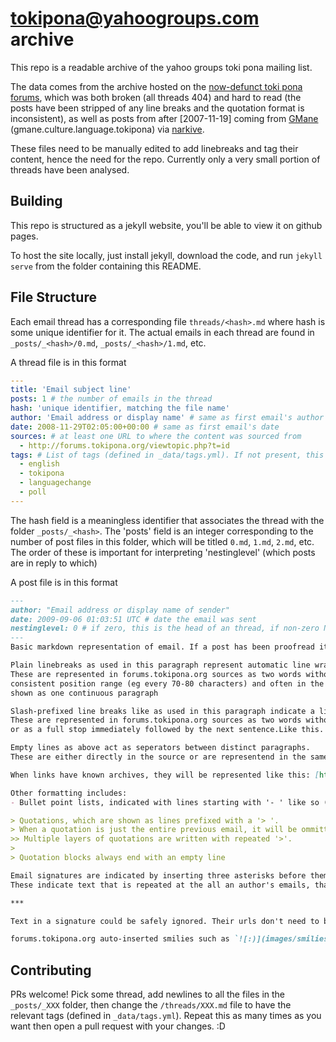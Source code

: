 # tokipona@yahoogroups.com archive
This repo is a readable archive of the yahoo groups toki pona mailing list.

The data comes from the archive hosted on the [now-defunct toki pona forums](http://forums.tokipona.org/), which was both broken (all threads 404) and hard to read (the posts have been stripped of any line breaks and the quotation format is inconsistent), as well as posts from after [2007-11-19] coming from [GMane](https://gmane.io/) (gmane.culture.language.tokipona) via [narkive](https://tokipona.yahoogroups.narkive.com/).

These files need to be manually edited to add linebreaks and tag their content, hence the need for the repo. 
Currently only a very small portion of threads have been analysed.

## Building
This repo is structured as a jekyll website, you'll be able to view it on github pages.

To host the site locally, just install jekyll, download the code, and run `jekyll serve` from the folder containing this README.

## File Structure

Each email thread has a corresponding file `threads/<hash>.md` where hash is some unique identifier for it. The actual emails in each thread are found in `_posts/_<hash>/0.md`, `_posts/_<hash>/1.md`, etc.

A thread file is in this format
```yml
---
title: 'Email subject line'
posts: 1 # the number of emails in the thread
hash: 'unique identifier, matching the file name'
author: 'Email address or display name' # same as first email's author
date: 2008-11-29T02:05:00+00:00 # same as first email's date
sources: # at least one URL to where the content was sourced from
  - http://forums.tokipona.org/viewtopic.php?t=id
tags: # List of tags (defined in _data/tags.yml). If not present, this indicates the thread has not been analysed.
  - english
  - tokipona
  - languagechange
  - poll
---
```
The hash field is a meaningless identifier that associates the thread with the folder `_posts/_<hash>`. The 'posts' field is an integer corresponding to the number of post files in this folder, which will be titled `0.md`, `1.md`, `2.md`, etc. The order of these is important for interpreting 'nestinglevel' (which posts are in reply to which)

A post file is in this format
```md
---
author: "Email address or display name of sender"
date: 2009-09-06 01:03:51 UTC # date the email was sent
nestinglevel: 0 # if zero, this is the head of an thread, if non-zero N then this is in reply to the most recent email with nestinglevel N-1 (in the current thread with maximum filename id less than the current)
---
Basic markdown representation of email. If a post has been proofread it will be in the following format, otherwise it could be anything.

Plain linebreaks as used in this paragraph represent automatic line wrapping inserted by the original archive's source.
These are represented in forums.tokipona.org sources as two words without a space between (likethis) which occur in a 
consistent position range (eg every 70-80 characters) and often in the middle of sentences. These should probably be
shown as one continuous paragraph

Slash-prefixed line breaks like as used in this paragraph indicate a line break intended by the author.\
These are represented in forums.tokipona.org sources as two words without a space between that occur outside of the normal word wrap wrange, \
or as a full stop immediately followed by the next sentence.Like this.

Empty lines as above act as seperators between distinct paragraphs. 
These are either directly in the source or are representend in the same way as slash-prefixed line breaks but where a paragraph break makes more sense (ie when introducing a new topic, when doing anything but comparing lines side by side).

When links have known archives, they will be represented like this: [https://web.archive.org/](https://web.archive.org/web/20020124143456/http://web.archive.org/index.html) or wikipedia ?oldid= urls prefered. When they don't, they will just be represented as plaintext urls like https://tokipona.org/.

Other formatting includes:
- Bullet point lists, indicated with lines starting with '- ' like so (it's okay to just show these in plaintext)

> Quotations, which are shown as lines prefixed with a '> '.
> When a quotation is just the entire previous email, it will be ommitted.
>> Multiple layers of quotations are written with repeated '>'.
>
> Quotation blocks always end with an empty line

Email signatures are indicated by inserting three asterisks before them.
These indicate text that is repeated at the all an author's emails, that is generally irrelevant to the topic at hand. 

***

Text in a signature could be safely ignored. Their urls don't need to be archived.

forums.tokipona.org auto-inserted smilies such as `![:)](images/smilies/icon_e_smile.gif "Smile")`, which should be restored to their original text form (eg `:)`).
```

## Contributing
PRs welcome! Pick some thread, add newlines to all the files in the `_posts/_XXX` folder, then change the `/threads/XXX.md` file to have the relevant tags (defined in `_data/tags.yml`). Repeat this as many times as you want then open a pull request with your changes. :D